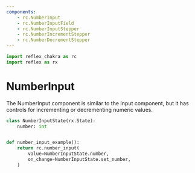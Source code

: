 ```yaml
---
components:
    - rc.NumberInput
    - rc.NumberInputField
    - rc.NumberInputStepper
    - rc.NumberIncrementStepper
    - rc.NumberDecrementStepper
---
```


```python exec
import reflex_chakra as rc
import reflex as rx
```

# NumberInput

The NumberInput component is similar to the Input component, but it has controls for incrementing or decrementing numeric values.

```python demo exec
class NumberInputState(rx.State):
    number: int


def number_input_example():
    return rc.number_input(
        value=NumberInputState.number,
        on_change=NumberInputState.set_number,
    )
```
